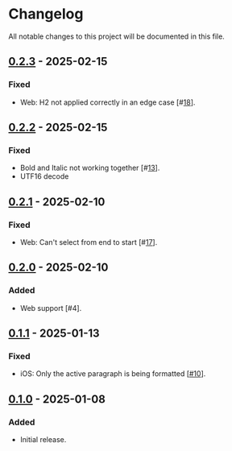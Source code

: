 # Changelog

All notable changes to this project will be documented in this file.

## [0.2.3] - 2025-02-15

### Fixed

-   Web: H2 not applied correctly in an edge case [#[18](https://github.com/s77rt/react-native-markdown/issues/18)].

## [0.2.2] - 2025-02-15

### Fixed

-   Bold and Italic not working together [#[13](https://github.com/s77rt/react-native-markdown/issues/13)].
-   UTF16 decode

## [0.2.1] - 2025-02-10

### Fixed

-   Web: Can't select from end to start [#[17](https://github.com/s77rt/react-native-markdown/issues/17)].

## [0.2.0] - 2025-02-10

### Added

-   Web support [#4].

## [0.1.1] - 2025-01-13

### Fixed

-   iOS: Only the active paragraph is being formatted [[#10](https://github.com/s77rt/react-native-markdown/issues/10)].

## [0.1.0] - 2025-01-08

### Added

-   Initial release.

[0.2.3]: https://github.com/s77rt/react-native-markdown/compare/v0.2.2...v0.2.3
[0.2.2]: https://github.com/s77rt/react-native-markdown/compare/v0.2.1...v0.2.2
[0.2.1]: https://github.com/s77rt/react-native-markdown/compare/v0.2.0...v0.2.1
[0.2.0]: https://github.com/s77rt/react-native-markdown/compare/v0.1.1...v0.2.0
[0.1.1]: https://github.com/s77rt/react-native-markdown/compare/v0.1.0...v0.1.1
[0.1.0]: https://github.com/s77rt/react-native-markdown/releases/tag/v0.1.0
